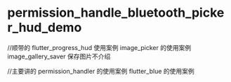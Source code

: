 # permission_handle_bluetooth_picker_hud_demo

//顺带的
flutter_progress_hud 使用案例
image_picker 的使用案例
image_gallery_saver 保存图片不介绍

//主要讲的
permission_handler 的使用案例
flutter_blue 的使用案例

